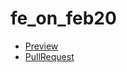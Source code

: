 # fe_on_feb20

- [Preview](https://maildes.github.io/fe_on_feb20/)
- [PullRequest](https://github.com/Maildes/fe_on_feb20/pull/1/files)